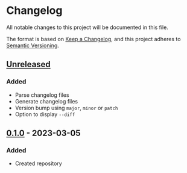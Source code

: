 # Changelog

All notable changes to this project will be documented in this file.

The format is based on [Keep a Changelog](https://keepachangelog.com/en/1.1.0/),
and this project adheres to [Semantic Versioning](https://semver.org/spec/v2.0.0.html).

## [Unreleased]

### Added

- Parse changelog files
- Generate changelog files
- Version bump using `major`, `minor` or `patch`
- Option to display `--diff`

## [0.1.0] - 2023-03-05

### Added

- Created repository

[unreleased]: https://github.com/ksm2/protokollant/compare/v0.1.0...HEAD
[0.1.0]: https://github.com/ksm2/protokollant/releases/tag/v0.1.0

